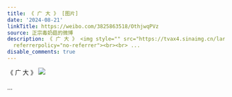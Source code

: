 ```yaml
---
title: 《 广 大 》 [图片]
date: '2024-08-21'
linkTitle: https://weibo.com/3825863518/OthjwqPVz
source: 正宗毒奶菇的微博
description: 《 广 大 》 <img style="" src="https://tvax4.sinaimg.cn/large/e40a0b5egy1hsvddp6rddj21hc0u0qne.jpg"
  referrerpolicy="no-referrer"><br><br> ...
disable_comments: true
---
```

《 广 大 》 <img style="" src="https://tvax4.sinaimg.cn/large/e40a0b5egy1hsvddp6rddj21hc0u0qne.jpg" referrerpolicy="no-referrer"><br><br> ...